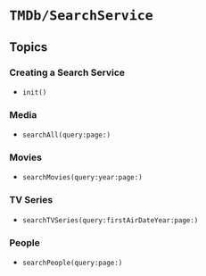 # ``TMDb/SearchService``

## Topics

### Creating a Search Service

- ``init()``

### Media

- ``searchAll(query:page:)``

### Movies

- ``searchMovies(query:year:page:)``

### TV Series

- ``searchTVSeries(query:firstAirDateYear:page:)``

### People

- ``searchPeople(query:page:)``
